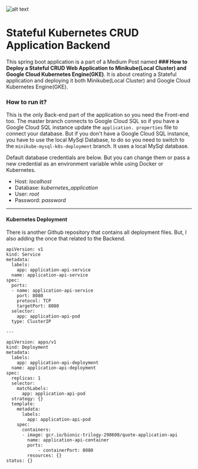 
![alt text](https://cdn-images-1.medium.com/max/1200/1*1BF_eIkV6wkuqsziZ_hf7Q.png)

# Stateful Kubernetes CRUD Application Backend


This spring boot application is a part of a Medium Post named  **### How to Deploy a Stateful CRUD Web Application to Minikube(Local Cluster) and Google Cloud Kubernetes Engine(GKE)**. It is about creating a Stateful application and deploying it both Minikube(Local Cluster) and Google Cloud Kubernetes Engine(GKE).

### How to run it?
This is the only Back-end part of the application so you need the Front-end too. The master branch connects to Google Cloud SQL so if you have a Google Cloud SQL instance update the `application. properties` file to connect your database. But if you don't have a Google Cloud SQL instance, you have to use the local MySql Database, to do so you need to switch to the `minikube-mysql-k8s-deployment` branch. It uses a local MySql database.

Default database credentials are below. But you can change them or pass a new credential as an environment variable while using Docker or Kubernetes.
- Host: *localhost*
- Database: *kubernetes_application*
- User: *root*
- Password: *password*
---
#### Kubernetes Deployment
There is another Github repository that contains all deployment files. But, I also adding the once that related to the Backend.
```YML
apiVersion: v1  
kind: Service  
metadata:  
  labels:  
    app: application-api-service  
  name: application-api-service  
spec:  
  ports:  
  - name: application-api-service  
    port: 8080  
    protocol: TCP  
    targetPort: 8080  
  selector:  
    app: application-api-pod  
  type: ClusterIP  
  
---  
  
apiVersion: apps/v1  
kind: Deployment  
metadata:  
  labels:  
    app: application-api-deployment  
  name: application-api-deployment  
spec:  
  replicas: 1  
  selector:  
    matchLabels:  
      app: application-api-pod  
  strategy: {}  
  template:  
    metadata:  
      labels:  
        app: application-api-pod  
    spec:  
      containers:  
      - image: gcr.io/bionic-trilogy-298608/quote-application-api  
        name: application-api-container  
        ports:  
            - containerPort: 8080  
        resources: {}  
status: {}
 
```
